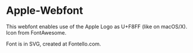 # Apple-Webfont
This webfont enables use of the Apple Logo as U+F8FF (like on macOS/X). Icon from FontAwesome.

Font is in SVG, created at Fontello.com.
